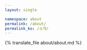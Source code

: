 ```yaml
---
layout: single

namespace: about
permalink: /about/
permalink_ko: /소개/
---
```


{% translate_file about/about.md %}